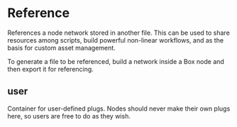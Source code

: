 # Reference

References a node network stored in another file. This can be used
to share resources among scripts, build powerful non-linear workflows,
and as the basis for custom asset management.

To generate a file to be referenced, build a network inside a Box
node and then export it for referencing.

## user 

 Container for user-defined plugs. Nodes
should never make their own plugs here,
so users are free to do as they wish. 

